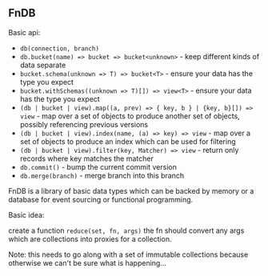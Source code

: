## FnDB

Basic api:

- `db(connection, branch)`
- `db.bucket(name) => bucket => bucket<unknown>` - keep different kinds of data separate
- `bucket.schema(unknown => T) => bucket<T>` - ensure your data has the type you expect
- `bucket.withSchemas((unknown => T)[]) => view<T>` - ensure your data has the type you expect
- `(db | bucket | view).map((a, prev) => { key, b } | {key, b}[]) => view` - map over a set of objects to produce another set of objects, possibly referencing previous versions
- `(db | bucket | view).index(name, (a) => key) => view` - map over a set of objects to produce an index which can be used for filtering
- `(db | bucket | view).filter(key, Matcher) => view` - return only records where key matches the matcher
- `db.commit()` - bump the current commit version
- `db.merge(branch)` - merge branch into this branch

FnDB is a library of basic data types which can be backed by memory or a database for event sourcing or functional programming.

Basic idea:

create a function `reduce(set, fn, args)` the fn should convert any args which are collections into proxies for a collection.

Note: this needs to go along with a set of immutable collections because otherwise we can't be sure what is happening...
